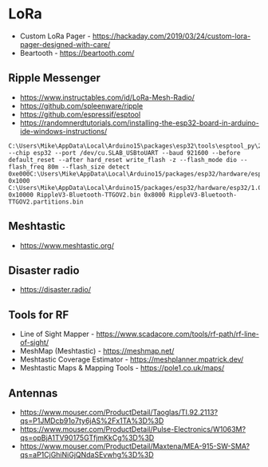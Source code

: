 # LoRa

* Custom LoRa Pager - https://hackaday.com/2019/03/24/custom-lora-pager-designed-with-care/
* Beartooth - https://beartooth.com/

## Ripple Messenger

* https://www.instructables.com/id/LoRa-Mesh-Radio/
* https://github.com/spleenware/ripple
* https://github.com/espressif/esptool
* https://randomnerdtutorials.com/installing-the-esp32-board-in-arduino-ide-windows-instructions/

```
C:\Users\Mike\AppData\Local\Arduino15\packages\esp32\tools\esptool_py\2.6.1/esptool --chip esp32 --port /dev/cu.SLAB_USBtoUART --baud 921600 --before default_reset --after hard_reset write_flash -z --flash_mode dio --flash_freq 80m --flash_size detect 0xe000C:\Users\Mike\AppData\Local\Arduino15/packages/esp32/hardware/esp32/1.0.4/tools/partitions/boot_app0.bin 0x1000 C:\Users\Mike\AppData\Local\Arduino15/packages/esp32/hardware/esp32/1.0.4/tools/sdk/bin/bootloader_dio_80m.bin 0x10000 RippleV3-Bluetooth-TTGOV2.bin 0x8000 RippleV3-Bluetooth-TTGOV2.partitions.bin
```

## Meshtastic

* https://www.meshtastic.org/

## Disaster radio

* https://disaster.radio/

## Tools for RF

* Line of Sight Mapper - https://www.scadacore.com/tools/rf-path/rf-line-of-sight/
* MeshMap (Meshtastic) - https://meshmap.net/
* Meshtastic Coverage Estimator - https://meshplanner.mpatrick.dev/
* Meshtastic Maps & Mapping Tools - https://pole1.co.uk/maps/

## Antennas 

* https://www.mouser.com/ProductDetail/Taoglas/TI.92.2113?qs=P1JMDcb91o7ty6jAS%2Fx1TA%3D%3D
* https://www.mouser.com/ProductDetail/Pulse-Electronics/W1063M?qs=opBjA1TV90175GTfjmKkCg%3D%3D
* https://www.mouser.com/ProductDetail/Maxtena/MEA-915-SW-SMA?qs=aP1CjGhiNiGjQNdaSEvwhg%3D%3D